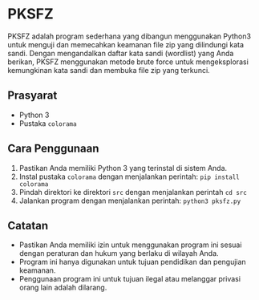 # PKSFZ

PKSFZ adalah program sederhana yang dibangun menggunakan Python3 untuk menguji dan memecahkan keamanan file zip yang dilindungi kata sandi. Dengan mengandalkan daftar kata sandi (wordlist) yang Anda berikan, PKSFZ menggunakan metode brute force untuk mengeksplorasi kemungkinan kata sandi dan membuka file zip yang terkunci.

## Prasyarat

- Python 3
- Pustaka `colorama`

## Cara Penggunaan

1. Pastikan Anda memiliki Python 3 yang terinstal di sistem Anda.
2. Instal pustaka `colorama` dengan menjalankan perintah: `pip install colorama`
3. Pindah direktori ke direktori `src` dengan menjalankan perintah `cd src`
4. Jalankan program dengan menjalankan perintah: `python3 pksfz.py`

## Catatan

- Pastikan Anda memiliki izin untuk menggunakan program ini sesuai dengan peraturan dan hukum yang berlaku di wilayah Anda.
- Program ini hanya digunakan untuk tujuan pendidikan dan pengujian keamanan.
- Penggunaan program ini untuk tujuan ilegal atau melanggar privasi orang lain adalah dilarang.
